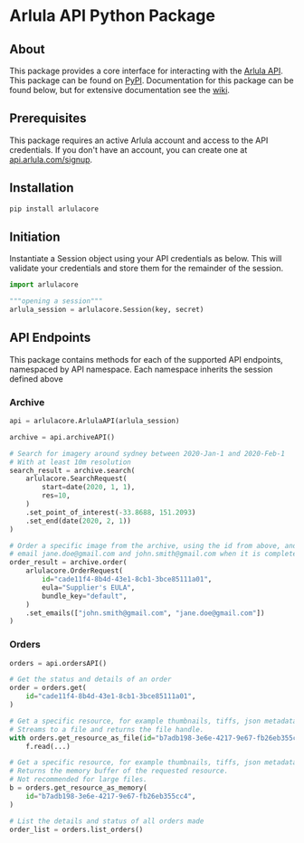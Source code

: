 # **Arlula API Python Package**
## About
This package provides a core interface for interacting with the [Arlula API](https://www.arlula.com/documentation/).
This package can be found on [PyPI](https://pypi.org/project/arlulacore/).
Documentation for this package can be found below, but for extensive documentation see the [wiki](https://github.com/Arlula/python-core-sdk/wiki).

## Prerequisites
This package requires an active Arlula account and access to the API credentials. If you don't have an account, you can create one at [api.arlula.com/signup](https://api.arlula.com/signup).

## Installation
```bash
pip install arlulacore
```
## Initiation
Instantiate a Session object using your API credentials as below. This will validate your credentials and store them for the remainder of the session.
```python
import arlulacore

"""opening a session"""
arlula_session = arlulacore.Session(key, secret)
```

## API Endpoints
This package contains methods for each of the supported API endpoints, namespaced by API namespace. Each namespace inherits the session defined above
### Archive
```python
api = arlulacore.ArlulaAPI(arlula_session)

archive = api.archiveAPI()

# Search for imagery around sydney between 2020-Jan-1 and 2020-Feb-1
# With at least 10m resolution
search_result = archive.search(
    arlulacore.SearchRequest(
        start=date(2020, 1, 1), 
        res=10,
    )
    .set_point_of_interest(-33.8688, 151.2093)
    .set_end(date(2020, 2, 1))
)

# Order a specific image from the archive, using the id from above, and (optionally) 
# email jane.doe@gmail.com and john.smith@gmail.com when it is complete.
order_result = archive.order(
    arlulacore.OrderRequest(
        id="cade11f4-8b4d-43e1-8cb1-3bce85111a01",
        eula="Supplier's EULA",
        bundle_key="default",
    )
    .set_emails(["john.smith@gmail.com", "jane.doe@gmail.com"])
)
```
### Orders
```python
orders = api.ordersAPI()

# Get the status and details of an order
order = orders.get(
    id="cade11f4-8b4d-43e1-8cb1-3bce85111a01",
)

# Get a specific resource, for example thumbnails, tiffs, json metadata.
# Streams to a file and returns the file handle.
with orders.get_resource_as_file(id="b7adb198-3e6e-4217-9e67-fb26eb355cc4",filepath="downloads/thumbnail.jpg") as f:
    f.read(...)

# Get a specific resource, for example thumbnails, tiffs, json metadata.
# Returns the memory buffer of the requested resource.
# Not recommended for large files.
b = orders.get_resource_as_memory(
    id="b7adb198-3e6e-4217-9e67-fb26eb355cc4",
)

# List the details and status of all orders made
order_list = orders.list_orders()
```
